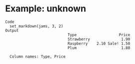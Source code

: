 # Example: unknown

    Code
      set_markdown(jams, 3, 2)
    Output
                                Type                   Price  
                                Strawberry              1.90  
                                Raspberry    2.10 Sale! 1.50  
                                Plum                    1.80  
      
      Column names: Type, Price

